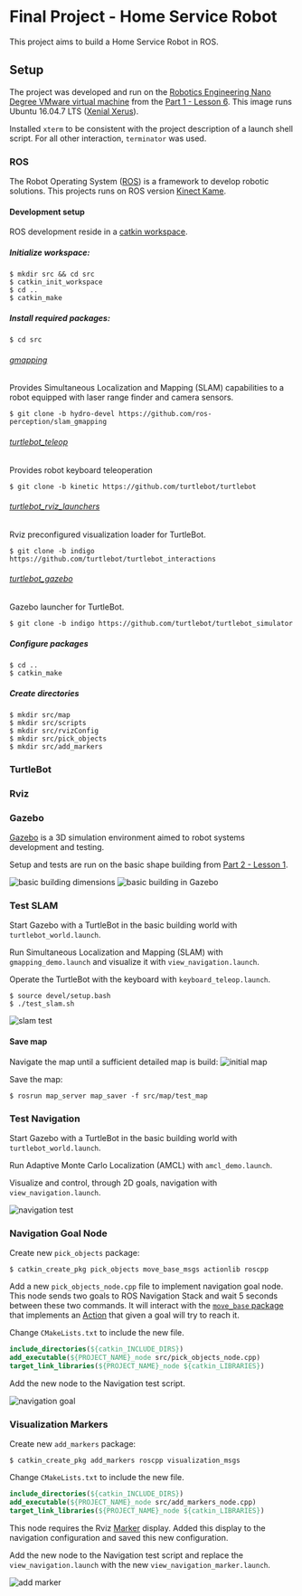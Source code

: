 # Final Project - Home Service Robot

This project aims to build a Home Service Robot in ROS.

## Setup

The project was developed and run on the [Robotics Engineering Nano Degree VMware virtual machine](https://s3-us-west-1.amazonaws.com/udacity-robotics/Virtual+Machines/Lubuntu_071917/RoboVM_V2.1.0.zip) from the [Part 1 - Lesson 6](https://classroom.udacity.com/nanodegrees/nd209/parts/0778207d-f34a-4178-8ccf-9e06b5bd2203/modules/5d87733b-d153-475c-819a-3ee67aac986a/lessons/e0c61e8d-7eac-4807-8737-d2bd321ae7a2/concepts/e8451596-f9a4-4ac3-8aca-e40d7d60efcc).
This image runs Ubuntu 16.04.7 LTS ([Xenial Xerus](http://releases.ubuntu.com/16.04/)).

Installed `xterm` to be consistent with the project description of a launch shell script. For all other interaction, `terminator` was used.

### ROS

The Robot Operating System ([ROS](https://www.ros.org/about-ros/)) is a framework to develop robotic solutions.
This projects runs on ROS version [Kinect Kame](https://wiki.ros.org/kinetic).

#### Development setup

ROS development reside in a [catkin workspace](https://wiki.ros.org/catkin/workspaces).

##### Initialize workspace:
```shell
$ mkdir src && cd src
$ catkin_init_workspace
$ cd ..
$ catkin_make
```

##### Install required packages:
```shell
$ cd src
```

###### [gmapping](https://wiki.ros.org/gmapping)
Provides Simultaneous Localization and Mapping (SLAM) capabilities to a robot equipped with laser range finder and camera sensors.

```shell
$ git clone -b hydro-devel https://github.com/ros-perception/slam_gmapping
```

###### [turtlebot_teleop](https://wiki.ros.org/turtlebot_teleop)
Provides robot keyboard teleoperation

```shell
$ git clone -b kinetic https://github.com/turtlebot/turtlebot
```

###### [turtlebot_rviz_launchers](https://wiki.ros.org/turtlebot_rviz_launchers)
Rviz preconfigured visualization loader for TurtleBot.

```shell
$ git clone -b indigo https://github.com/turtlebot/turtlebot_interactions
```

###### [turtlebot_gazebo](https://wiki.ros.org/turtlebot_gazebo)
Gazebo launcher for TurtleBot.

```shell
$ git clone -b indigo https://github.com/turtlebot/turtlebot_simulator
```

##### Configure packages

```shell
$ cd ..
$ catkin_make
```

##### Create directories

```shell
$ mkdir src/map
$ mkdir src/scripts
$ mkdir src/rvizConfig
$ mkdir src/pick_objects
$ mkdir src/add_markers
```

### TurtleBot

### Rviz

### Gazebo

[Gazebo](http://gazebosim.org/) is a 3D simulation environment aimed to robot systems development and testing.

Setup and tests are run on the basic shape building from [Part 2 - Lesson 1](https://classroom.udacity.com/nanodegrees/nd209/parts/852e258d-b6c9-4823-b0af-0a7f77379583/modules/8a9ec5d0-dbd1-4f9b-80c5-c01a46aee151/lessons/9b7f4396-2279-4c4b-a785-4142bd00ad8c/concepts/00f1b2c7-0fe6-4bad-9bf6-79efb1a9070d).

![basic building dimensions](images/basic_building.png)
![basic building in Gazebo](images/basic_building.jpg)

### Test SLAM

Start Gazebo with a TurtleBot in the basic building world with `turtlebot_world.launch`.

Run Simultaneous Localization and Mapping (SLAM) with `gmapping_demo.launch` and visualize it with `view_navigation.launch`.

Operate the TurtleBot with the keyboard with `keyboard_teleop.launch`.

```shell
$ source devel/setup.bash
$ ./test_slam.sh
```

![slam test](images/slam_test.png)

#### Save map

Navigate the map until a sufficient detailed map is build:
![initial map](images/initial_map.png)

Save the map:
```shell
$ rosrun map_server map_saver -f src/map/test_map
```

### Test Navigation

Start Gazebo with a TurtleBot in the basic building world with `turtlebot_world.launch`.

Run Adaptive Monte Carlo Localization (AMCL) with `amcl_demo.launch`.

Visualize and control, through 2D goals, navigation with `view_navigation.launch`.

![navigation test](images/navigation_test.png)

### Navigation Goal Node

Create new `pick_objects` package:
```shell
$ catkin_create_pkg pick_objects move_base_msgs actionlib roscpp
```

Add a new `pick_objects_node.cpp` file to implement navigation goal node.
This node sends two goals to ROS Navigation Stack and wait 5 seconds between these two commands.
It will interact with the [`move_base` package](https://wiki.ros.org/move_base) that implements an [Action](https://wiki.ros.org/actionlib) that given a goal will try to reach it.

Change `CMakeLists.txt` to include the new file.
```cmake
include_directories(${catkin_INCLUDE_DIRS})
add_executable(${PROJECT_NAME}_node src/pick_objects_node.cpp)
target_link_libraries(${PROJECT_NAME}_node ${catkin_LIBRARIES})
```

Add the new node to the Navigation test script.

![navigation goal](images/navigation_node.png)

### Visualization Markers

Create new `add_markers` package:
```shell
$ catkin_create_pkg add_markers roscpp visualization_msgs
```

Change `CMakeLists.txt` to include the new file.
```cmake
include_directories(${catkin_INCLUDE_DIRS})
add_executable(${PROJECT_NAME}_node src/add_markers_node.cpp)
target_link_libraries(${PROJECT_NAME}_node ${catkin_LIBRARIES})
```

This node requires the Rviz [Marker](https://wiki.ros.org/rviz/DisplayTypes/Marker) display.
Added this display to the navigation configuration and saved this new configuration.

Add the new node to the Navigation test script and replace the `view_navigation.launch` with the new `view_navigation_marker.launch`.

![add marker](images/marker.png)